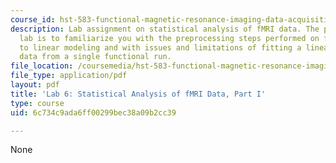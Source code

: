 ```yaml
---
course_id: hst-583-functional-magnetic-resonance-imaging-data-acquisition-and-analysis-fall-2008
description: Lab assignment on statistical analysis of fMRI data. The purpose of this
  lab is to familiarize you with the preprocessing steps performed on fMR images prior
  to linear modeling and with issues and limitations of fitting a linear model to
  data from a single functional run.
file_location: /coursemedia/hst-583-functional-magnetic-resonance-imaging-data-acquisition-and-analysis-fall-2008/6c734c9ada6ff00299bec38a09b2cc39_lab6a.pdf
file_type: application/pdf
layout: pdf
title: 'Lab 6: Statistical Analysis of fMRI Data, Part I'
type: course
uid: 6c734c9ada6ff00299bec38a09b2cc39

---
```

None